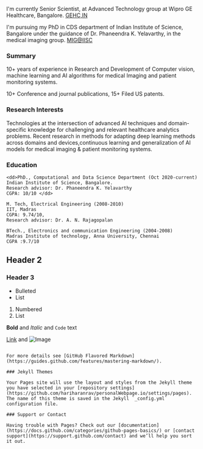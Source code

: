 I'm currently Senior Scientist, at Advanced Technology group at Wipro GE Healthcare, Bangalore. [GEHC,IN](https://www.gehealthcare.in/)

I'm  pursuing my PhD in CDS department of Indian Institute of Science, Bangalore under the guidance of Dr. Phaneendra K. Yelavarthy, in the medical imaging group. [MIG@IISC](http://cds.iisc.ac.in/faculty/phani/MIG/index.html#:~:text=Medical%20Imaging%20Group%20(MIG)%20is,medical%20image%20computing%20and%20analysis.)
### Summary

10+ years of experience in Research and Development of Computer vision, machine 
learning and AI algorithms for medical Imaging and patient monitoring systems. 

10+ Conference and journal publications, 15+ Filed US patents. 

### Research Interests

Technologies at the intersection of advanced AI techniques and domain-specific 
knowledge for challenging and relevant healthcare analytics problems. Recent research in 
methods for adapting deep learning methods across domains and devices,continuous learning and generalization of AI models for medical imaging & patient monitoring systems.


### Education
    <dd>PhD., Computational and Data Science Department (Oct 2020-current) 
    Indian Institute of Science, Bangalore. 
    Research advisor: Dr. Phaneendra K. Yelavarthy 
    CGPA: 10/10 </dd>
    
    M. Tech, Electrical Engineering (2008-2010) 
    IIT, Madras 
    CGPA: 9.74/10, 
    Research advisor: Dr. A. N. Rajagopalan 
    
    BTech., Electronics and communication Engineering (2004-2008) 
    Madras Institute of technology, Anna University, Chennai 
    CGPA :9.7/10 
## Header 2
### Header 3

- Bulleted
- List

1. Numbered
2. List

**Bold** and _Italic_ and `Code` text

[Link](url) and ![Image](src)
```

For more details see [GitHub Flavored Markdown](https://guides.github.com/features/mastering-markdown/).

### Jekyll Themes

Your Pages site will use the layout and styles from the Jekyll theme you have selected in your [repository settings](https://github.com/hariharanrav/personalWebpage.io/settings/pages). The name of this theme is saved in the Jekyll `_config.yml` configuration file.

### Support or Contact

Having trouble with Pages? Check out our [documentation](https://docs.github.com/categories/github-pages-basics/) or [contact support](https://support.github.com/contact) and we’ll help you sort it out.
